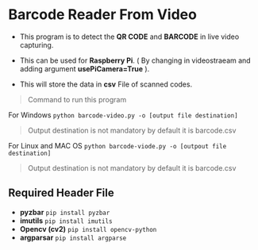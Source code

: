 
# Barcode Reader From Video

  
- This program is to detect the **QR CODE** and **BARCODE** in live video capturing.

- This can be used for **Raspberry Pi**. ( By changing in videostraeam and adding argument **usePiCamera=True** ).

- This will store the data in **csv** File of scanned codes.

> Command to run this program
 
 For Windows
 `python barcode-video.py -o [output file destination]`

> Output destination is not mandatory by default it is barcode.csv

For Linux and MAC OS
`python barcode-viode.py -o [outpout file destination]`

> Output destination is not mandatory by default it is barcode.csv

## Required Header File 

 - **pyzbar** `pip install pyzbar`
- **imutils**  `pip install imutils`
- **Opencv (cv2)** `pip install opencv-python`
- **argparsar** `pip install argparse`